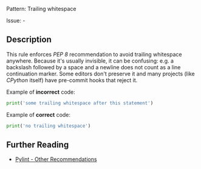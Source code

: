 Pattern: Trailing whitespace

Issue: -

## Description

This rule enforces _PEP 8_ recommendation to avoid trailing whitespace anywhere. Because it's usually invisible, it can be confusing: e.g. a backslash followed by a space and a newline does not count as a line continuation marker. Some editors don't preserve it and many projects (like _CPython_ itself) have pre-commit hooks that reject it.


Example of **incorrect** code:
```python
print('some trailing whitespace after this statement')   
```

Example of **correct** code:
```python
print('no trailing whitespace')
```

## Further Reading

* [Pylint - Other Recommendations](https://www.python.org/dev/peps/pep-0008/#other-recommendations)
